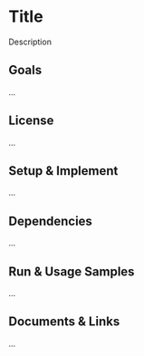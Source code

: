 # Title
Description

## Goals
...

## License
...

## Setup & Implement
...

## Dependencies
...

## Run & Usage Samples
...

## Documents & Links
...
